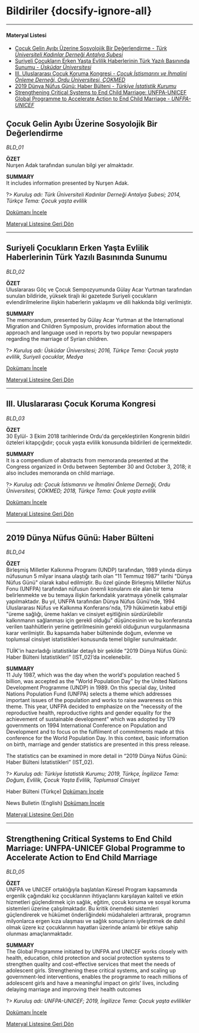 # Bildiriler {docsify-ignore-all}
***
#### __Materyal Listesi__

- [Çocuk Gelin Ayıbı Üzerine Sosyolojik Bir Değerlendirme - *Türk Üniversiteli Kadınlar Derneği Antalya Şubesi*](#Çocuk-gelin-ayıbı-Üzerine-sosyolojik-bir-değerlendirme)
- [Suriyeli Çocukların Erken Yaşta Evlilik Haberlerinin Türk Yazılı Basınında Sunumu - *Üsküdar Üniversitesi*](#suriyeli-Çocukların-erken-yaşta-evlilik-haberlerinin-türk-yazılı-basınında-sunumu)
- [III. Uluslararası Çocuk Koruma Kongresi - *Çocuk İstismarını ve İhmalini Önleme Derneği, Ordu Üniversitesi, ÇOKMED*](#iii-uluslararası-Çocuk-koruma-kongresi)
- [2019 Dünya Nüfus Günü: Haber Bülteni - *Türkiye İstatistik Kurumu*](#_2019-dünya-nüfus-günü-haber-bülteni)
- [Strengthening Critical Systems to End Child Marriage: UNFPA-UNICEF Global Programme to Accelerate Action to End Child Marriage - *UNFPA-UNICEF*](#strengthening-critical-systems-to-end-child-marriage-unfpa-unicef-global-programme-to-accelerate-action-to-end-child-marriage)



## Çocuk Gelin Ayıbı Üzerine Sosyolojik Bir Değerlendirme
*BLD_01*

**ÖZET**  
Nurşen Adak tarafından sunulan bilgi yer almaktadır.

**SUMMARY**  
It includes information presented by Nurşen Adak.

?> *Kuruluş adı: Türk Üniversiteli Kadınlar Derneği Antalya Şubesi; 2014, Türkçe Tema: Çocuk yaşta evlilik*

[Dokümanı İncele](downloads\BLD\BLD_01.pdf ':ignore')

[Materyal Listesine Geri Dön](#materyal-listesi)
***

## Suriyeli Çocukların Erken Yaşta Evlilik Haberlerinin Türk Yazılı Basınında Sunumu
*BLD_02*

**ÖZET**  
Uluslararası Göç ve Çocuk Sempozyumunda Gülay Acar Yurtman tarafından sunulan bildiride, yüksek tirajlı iki gazetede Suriyeli çocukların evlendirilmelerine ilişkin haberlerin yaklaşımı ve dili hakkında bilgi verilmiştir.

**SUMMARY**  
The memorandum, presented by Gülay Acar Yurtman at the International Migration and Children Symposium, provides information about the approach and language used in reports by two popular newspapers regarding the marriage of Syrian children.  

?> *Kuruluş adı: Üsküdar Üniversitesi; 2016, Türkçe Tema: Çocuk yaşta evlilik, Suriyeli çocuklar, Medya*

[Dokümanı İncele](downloads\BLD\BLD_02.pdf ':ignore')

[Materyal Listesine Geri Dön](#materyal-listesi)
***

## III. Uluslararası Çocuk Koruma Kongresi 
*BLD_03*

**ÖZET**  
30 Eylül- 3 Ekim 2018 tarihlerinde Ordu'da gerçekleştirilen Kongrenin bildiri özteleri kitapçığıdır; çocuk yaşta evlilik konusunda bildirileri de içermektedir.

**SUMMARY**  
It is a compendium of abstracts from memoranda presented at the Congress organized in Ordu between September 30 and October 3, 2018; it also includes memoranda on child marriage.

?> *Kuruluş adı: Çocuk İstismarını ve İhmalini Önleme Derneği, Ordu Üniversitesi, ÇOKMED; 2018, Türkçe Tema: Çouk yaşta evlilik*

[Dokümanı İncele](downloads\BLD\BLD_03.pdf ':ignore')

[Materyal Listesine Geri Dön](#materyal-listesi)
***

## 2019 Dünya Nüfus Günü: Haber Bülteni
*BLD_04*

**ÖZET**  
Birleşmiş Milletler Kalkınma Programı (UNDP) tarafından, 1989 yılında dünya nüfusunun 5 milyar insana ulaştığı tarih olan "11 Temmuz 1987" tarihi "Dünya Nüfus Günü" olarak kabul edilmiştir. Bu özel günde Birleşmiş Milletler Nüfus Fonu (UNFPA) tarafından nüfusun önemli konularını ele alan bir tema belirlenmekte ve bu temaya ilişkin farkındalık yaratmaya yönelik çalışmalar yapılmaktadır. Bu yıl, UNFPA tarafından Dünya Nüfus Günü'nde, 1994 Uluslararası Nüfus ve Kalkınma Konferansı'nda, 179 hükümetin kabul ettiği "üreme sağlığı, üreme hakları ve cinsiyet eşitliğinin sürdürülebilir kalkınmanın sağlanması için gerekli olduğu" düşüncesinin ve bu konferansta verilen taahhütlerin yerine getirilmesinin gerekli olduğunun vurgulanmasına karar verilmiştir. Bu kapsamda haber bülteninde doğum, evlenme ve toplumsal cinsiyet istatistikleri konusunda temel bilgiler sunulmaktadır.

TUİK'in hazırladığı istatistiklar detaylı bir şekilde “2019 Dünya Nüfus Günü: Haber Bülteni İstatistikleri” (IST_02)’da incelenebilir.

**SUMMARY**  
11 July 1987, which was the day when the world's population reached 5 billion, was accepted as the "World Population Day" by the United Nations Development Programme (UNDP) in 1989. On this special day, United Nations Population Fund (UNFPA) selects a theme which addresses important issues of the population and works to raise awareness on this theme. This year, UNFPA decided to emphasize on the "necessity of the reproductive health, reproductive rights and gender equality for the achievement of sustainable development" which was adopted by 179
governments on 1994 International Conference on Population and Development and to focus on the fulfilment of commitments made at this conference for the World Population Day. In this context, basic information on birth, marriage and gender statistics are presented in this press release.

The statistics can be examined in more detail in “2019 Dünya Nüfus Günü: Haber Bülteni İstatistikleri” (IST_02). 

?> *Kuruluş adı: Türkiye İstatistik Kurumu; 2019, Türkçe, İngilizce Tema: Doğum, Evlilik, Çocuk Yaşta Evlilik, Toplumsal Cinsiyet*

Haber Bülteni (Türkçe) [Dokümanı İncele](downloads\addon\BLD_04_TK.pdf ':ignore')

News Bulletin (English) [Dokümanı İncele](downloads\addon\BLD_04_EN.pdf ':ignore')

[Materyal Listesine Geri Dön](#materyal-listesi)
***

## Strengthening Critical Systems to End Child Marriage: UNFPA-UNICEF Global Programme to Accelerate Action to End Child Marriage
*BLD_05*

**ÖZET**  
UNFPA ve UNICEF ortaklığıyla başlatılan Küresel Program kapsamında ergenlik çağındaki kız çocuklarının ihtiyaçlarını karşılayan kaliteli ve etkin hizmetleri güçlendirmek için sağlık, eğitim, çocuk koruma ve sosyal koruma sistemleri üzerine çalışılmaktadır. Bu kritik önemdeki sistemleri güçlendirerek ve hükümet önderliğindeki müdahaleleri arttırarak, programın milyonlarca ergen kıza ulaşması ve sağlık sonuçlarını iyileştirmek de dahil olmak üzere kız çocuklarının hayatları üzerinde anlamlı bir etkiye sahip olunması amaçlanmaktadır.

**SUMMARY**  
The Global Programme initiated by UNFPA and UNICEF works closely with health, education, child protection and social protection systems to strengthen quality and cost-effective services that meet the needs of adolescent girls. Strengthening these critical systems, and scaling up government-led interventions, enables the programme to reach millions of adolescent girls and have a meaningful impact on girls’ lives, including delaying marriage and improving their health outcomes

?> *Kuruluş adı: UNFPA-UNICEF; 2019, İngilizce Tema: Çocuk yaşta evlilikler*

[Dokümanı İncele](downloads\addon\BLD_05.pdf ':ignore')

[Materyal Listesine Geri Dön](#materyal-listesi)